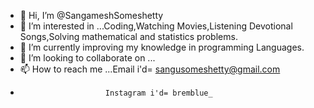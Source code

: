 - 👋 Hi, I’m @SangameshSomeshetty
- 👀 I’m interested in ...Coding,Watching Movies,Listening Devotional Songs,Solving mathematical and statistics problems.
- 🌱 I’m currently improving my knowledge in programming Languages.
- 💞️ I’m looking to collaborate on ...
- 📫 How to reach me ...Email i'd= sangusomeshetty@gmail.com
-                        Instagram i'd= bremblue_

<!---
sangusomeshetty/sangusomeshetty is a ✨ special ✨ repository because its `README.md` (this file) appears on your GitHub profile.
You can click the Preview link to take a look at your changes.
--->
